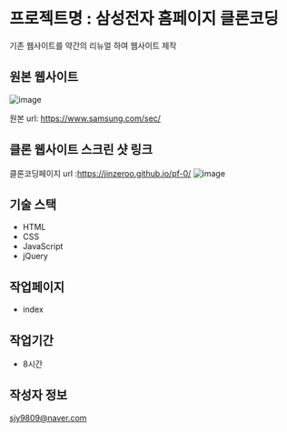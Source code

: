 # 프로젝트명 : 삼성전자 홈페이지 클론코딩
기존 웹사이트를 약간의 리뉴얼 하여 웹사이트 제작

## 원본 웹사이트
![image](https://github.com/jinzeroo/pf-0/assets/142555222/9215ae32-45ca-4062-9f80-d6b0619ee31a)

원본 url: https://www.samsung.com/sec/

## 클론 웹사이트 스크린 샷 링크
클론코딩페이지 url :https://jinzeroo.github.io/pf-0/
![image](https://github.com/jinzeroo/pf-0/assets/142555222/711e04ca-f19a-44a5-bea4-f3280b9d764a)


## 기술 스택
- HTML
- CSS
- JavaScript
- jQuery

## 작업페이지
- index

## 작업기간
- 8시간

## 작성자 정보
sjy9809@naver.com
